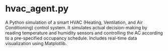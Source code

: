 # hvac_agent.py
A Python simulation of a smart HVAC (Heating, Ventilation, and Air Conditioning) control system. It simulates actual decision-making by reading temperature and humidity sensors and controlling the AC according to a pre-specified occupancy schedule. Includes real-time data visualization using Matplotlib.
